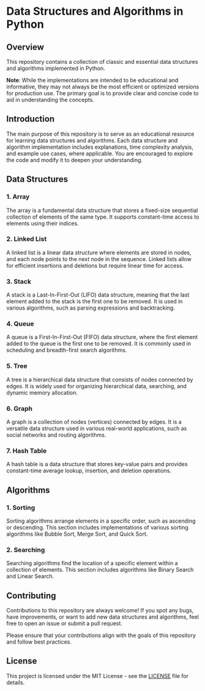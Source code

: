 # Data Structures and Algorithms in Python

## Overview

This repository contains a collection of classic and essential data structures and algorithms implemented in Python.

**Note**: While the implementations are intended to be educational and informative, they may not always be the most efficient or optimized versions for production use. The primary goal is to provide clear and concise code to aid in understanding the concepts.

## Introduction

The main purpose of this repository is to serve as an educational resource for learning data structures and algorithms. Each data structure and algorithm implementation includes explanations, time complexity analysis, and example use cases, where applicable. You are encouraged to explore the code and modify it to deepen your understanding.

## Data Structures

### 1. Array

The array is a fundamental data structure that stores a fixed-size sequential collection of elements of the same type. It supports constant-time access to elements using their indices.

### 2. Linked List

A linked list is a linear data structure where elements are stored in nodes, and each node points to the next node in the sequence. Linked lists allow for efficient insertions and deletions but require linear time for access.

### 3. Stack

A stack is a Last-In-First-Out (LIFO) data structure, meaning that the last element added to the stack is the first one to be removed. It is used in various algorithms, such as parsing expressions and backtracking.

### 4. Queue

A queue is a First-In-First-Out (FIFO) data structure, where the first element added to the queue is the first one to be removed. It is commonly used in scheduling and breadth-first search algorithms.

### 5. Tree

A tree is a hierarchical data structure that consists of nodes connected by edges. It is widely used for organizing hierarchical data, searching, and dynamic memory allocation.

### 6. Graph

A graph is a collection of nodes (vertices) connected by edges. It is a versatile data structure used in various real-world applications, such as social networks and routing algorithms.

### 7. Hash Table

A hash table is a data structure that stores key-value pairs and provides constant-time average lookup, insertion, and deletion operations.

## Algorithms

### 1. Sorting

Sorting algorithms arrange elements in a specific order, such as ascending or descending. This section includes implementations of various sorting algorithms like Bubble Sort, Merge Sort, and Quick Sort.

### 2. Searching

Searching algorithms find the location of a specific element within a collection of elements. This section includes algorithms like Binary Search and Linear Search.

## Contributing

Contributions to this repository are always welcome! If you spot any bugs, have improvements, or want to add new data structures and algorithms, feel free to open an issue or submit a pull request.

Please ensure that your contributions align with the goals of this repository and follow best practices.

## License

This project is licensed under the MIT License - see the [LICENSE](LICENSE) file for details.

